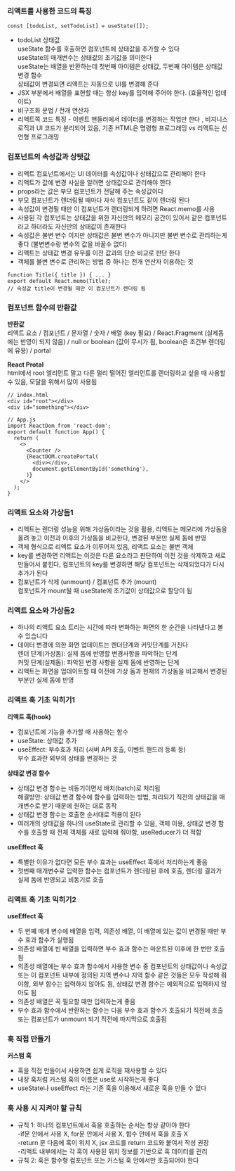 ### 리액트를 사용한 코드의 특징
```
const [todoList, setTodoList] = useState([]);
```
* todoList 상태값  
useState 함수를 호출하면 컴포넌트에 상태값을 추가할 수 있다  
useState의 매개변수는 상태값의 초기값을 의미한다  
useState는 배열을 반환하는데 첫번째 아이템은 상태값, 두번째 아이템은 상태값 변경 함수  
상태값이 변경되면 리액트는 자동으로 UI를 변경해 준다  
* JSX 부분에서 배열을 표현할 때는 항상 key를 입력해 주어야 한다. (효율적인 업데이트)
* 비구조화 문법 / 전개 연산자
* 리액트쪽 코드 특징 - 이벤트 핸들러에서 데이터를 변경하는 작업만 한다 , 비지니스 로직과 UI 코드가 분리되어 있음, 기존 HTML은 명령형 프로그래밍 vs 리액트는 선언형 프로그래밍

### 컴포넌트의 속성값과 상탯값
* 리액트 컴포넌트에서는 UI 데이터를 속성값이나 상태값으로 관리해야 한다
* 리액트가 값에 변경 사실을 알려면 상태값으로 관리해야 한다
* props라는 값은 부모 컴포넌트가 전달해 주는 속성값이다
* 부모 컴포넌트가 렌더링될 때마다 자식 컴포넌트도 같이 렌더링 된다
* 속성값이 변경될 때만 이 컴포넌트가 렌더링되게 하려면 React.memo를 사용
* 사용된 각 컴포넌트는 상태값을 위한 자신만의 메모리 공간이 있어서 같은 컴포넌트라고 하더라도 자신만의 상태값이 존재한다
* 속성값은 불변 변수 이지만 상태값은 불변 변수가 아니지만 불변 변수로 관리하는게 좋다 (불변변수랑 변수의 값을 바꿀수 없다)
* 리액트는 상태값 변경 유무를 이전 값과의 단순 비교로 판단 한다
* 객체를 불변 변수로 관리하는 방법 중 하나는 전개 연산자 이용하는 것
```
function Title({ title }) { ... }
export default React.memo(Title);
// 속성값 title이 변경될 때만 이 컴포넌트가 렌더링 됨
```

### 컴포넌트 함수의 반환값
**반환값**   
리액트 요소 / 컴포넌트 / 문자열 / 숫자 / 배열 (key 필요) / React.Fragment (실제돔에는 반영이 되지 않음) / null or boolean (값이 무시가 됨, boolean은 조건부 렌더링에 유용) / portal

**React Protal**  
html에서 root 엘리먼트 말고 다른 멀리 떨어진 엘리먼트를 렌더링하고 싶을 때 사용할 수 있음,  모달을 위해서 많이 사용됨
```
// index.html
<div id="root"></div>
<div id="something"></div>

// App.js
import ReactDom from 'react-dom';
export default function App() {
  return (
    <>
      <Counter />
      {ReactDOM.createPortal(
        <div></div>,
        document.getElementById('something'),
      )}
    </>
  );
}
```

### 리액트 요소와 가상돔1
* 리액트는 렌더링 성능을 위해 가상돔이라는 것을 활용, 리액트는 메모리에 가상돔을 올려 놓고 이전과 이후의 가상돔을 비교한다, 변경된 부분만 실제 돔에 반영
* 객체 형식으로 리액트 요소가 이루어져 있음, 리액트 요소는 불변 객체
* key를 변경하면 리액트는 이것은 다른 요소라고 판단하여 이전 것을 삭제하고 새로 만들어서 붙힌다, 컴포넌트의 key를 변경하면 해당 컴포넌트는 삭제되었다가 다시 추가가 된다
* 컴포넌트가 삭제 (unmount) / 컴포넌트 추가 (mount)  
컴포넌트가 mount될 때 useState에 초기값이 상태값으로 할당이 됨

### 리액트 요소와 가상돔2
* 하나의 리액트 요소 트리는 시간에 따라 변화하는 화면의 한 순간을 나타낸다고 볼 수 있습니다
* 데이터 변경에 의한 화면 업데이트는 렌더단계와 커밋단계를 거친다  
렌더 단계(가상돔): 실제 돔에 반영할 변경사항을 파악하는 단계  
커밋 단계(실제돔): 파악된 변경 사항을 실제 돔에 반영하는 단계
* 리액트는 화면을 업데이트할 때 이전에 가상 돔과 현재의 가상돔을 비교해서 변경된 부분만 실제 돔에 반영

### 리액트 훅 기초 익히기1
**리액트 훅(hook)**
* 컴포넌트에 기능을 추가할 때 사용하는 함수  
* useState: 상태값 추가  
* useEffect: 부수효과 처리 (서버 API 호출, 이벤트 핸드러 등록 등)  
부수 효과란 외부의 상태를 변경하는 것

**상태값 변경 함수**
* 상태값 변경 함수는 비동기이면서 배치(batch)로 처리됨  
해결방안: 상태값 변경 함수에 함수를 입력하는 방법, 처리되기 직전의 상태값을 매개변수로 받기 때문에 원하는 대로 동작
* 상태값 변경 함수는 호출한 순서대로 적용이 된다
* 여러개의 상태값을 하나의 useState로 관리할 수 있음, 객체 이용, 상태값 변경 함수를 호출할 때 전체 객체를 새로 입력해 줘야함, useReducer가 더 적합

**useEffect 훅**
* 특별한 이유가 없다면 모든 부수 효과는 useEffect 훅에서 처리하는게 좋음
* 첫번째 매개변수로 입력한 함수는 컴포넌트가 렌더링된 후에 호출, 렌더링 결과가 실제 돔에 반영되고 비동기로 호출

### 리액트 훅 기초 익히기2
**useEffect 훅**
* 두 번쨰 매개 변수에 배열을 입력, 의존성 배열, 이 배열에 있는 값이 변경될 때만 부수 효과 함수가 실행됨
* 의존성 배열에 빈 배열을 입력하면 부수 효과 함수는 마운트된 이후에 한 번만 호출됨
* 의존성 배열에는 부수 효과 함수에서 사용한 변수 중 컴포넌트의 상태값이나 속성값 또는 이 컴포넌트 내부에 정의된 지역 변수나 지역 함수 같은 것들은 모두 작성해 줘야함, 외부 함수는 입력하지 않아도 됨, 상태값 변경 함수는 예외적으로 입력하지 않아도 됨
* 의존성 배열은 꼭 필요할 때만 입력하는게 좋음
* 부수 효과 함수에서 반환하는 함수는 다음 부수 효과 함수가 호출되기 직전에 호출 또는 컴포넌트가 unmount 되기 직전에 마지막으로 호출됨

### 훅 직접 만들기
**커스텀 훅**
* 훅을 직접 만들어서 사용하면 쉽게 로직을 재사용할 수 있다
* 내장 훅처럼 커스텀 훅의 이름은 use로 시작하는게 좋다
* useState나 useEffect 라는 기존 훅을 이용해서 새로운 훅을 만들 수 있다

### 훅 사용 시 지켜야 할 규칙
* 규칙 1: 하나의 컴포넌트에서 훅을 호출하는 순서는 항상 같아야 한다  
-if문 안에서 사용 X, for문 안에서 사용 X, 함수 안에서 훅을 호출 X  
-return 문 다음에 훅이 위치 X, jsx 코드를 return 코드와 붙여서 작성 권장  
-리액트 내부에서는 각 훅이 사용된 위치 정보를 기반으로 훅 데이터를 관리  
* 규칙 2: 훅은 함수형 컴포넌트 또는 커스텀 훅 안에서만 호출되어야 한다
